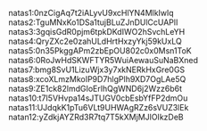 natas1:0nzCigAq7t2iALyvU9xcHlYN4MlkIwlq
natas2:TguMNxKo1DSa1tujBLuZJnDUlCcUAPlI
natas3:3gqisGdR0pjm6tpkDKdIWO2hSvchLeYH
natas4:QryZXc2e0zahULdHrtHxzyYkj59kUxLQ
natas5:0n35PkggAPm2zbEpOU802c0x0Msn1ToK
natas6:0RoJwHdSKWFTYR5WuiAewauSuNaBXned
natas7:bmg8SvU1LizuWjx3y7xkNERkHxGre0GS
natas8:xcoXLmzMkoIP9D7hlgPlh9XD7OgLAe5Q
natas9:ZE1ck82lmdGIoErlhQgWND6j2Wzz6b6t
natas10:t7I5VHvpa14sJTUGV0cbEsbYfFP2dmOu
natas11:UJdqkK1pTu6VLt9UHWAgRZz6sVUZ3lEk
natan12:yZdkjAYZRd3R7tq7T5kXMjMJlOIkzDeB